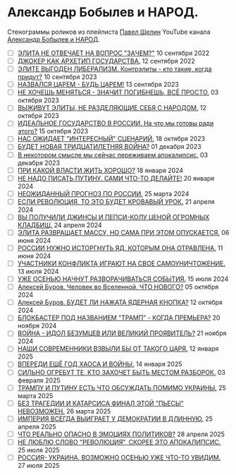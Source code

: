 # Александр Бобылев и НАРОД.

Стенограммы роликов из плейлиста [Павел Щелин](https://www.youtube.com/playlist?list=PLQpNXBJaJhdBnB3YXCilMFx19NLYrBNi4) YouTube канала [Александр Бобылев и НАРОД](https://www.youtube.com/@AlexanderBobileffNarod).

- [ ] [ЭЛИТА НЕ ОТВЕЧАЕТ НА ВОПРОС "ЗАЧЕМ?"](2022_09_10.md) 10 сентября 2022
- [ ] [ДЖОКЕР КАК АРХЕТИП ГОСУДАРСТВА.](2022_09_12.md) 12 сентября 2022
- [ ] [ЭЛИТЕ ВЫГОДЕН ЛИБЕРАЛИЗМ. Контрэлиты - кто такие, когда придут?](2023_09_10.md) 10 сентября 2023
- [ ] [НАЗВАЛСЯ ЦАРЕМ - БУДЬ ЦАРЕМ!](2023_09_13.md) 13 сентября 2023
- [ ] [НЕ ХОЧЕШЬ МЕНЯТЬСЯ - ЗНАЧИТ ПОГИБНЕШЬ, ВСЁ ПРОСТО.](2023_10_03.md) 03 октября 2023
- [ ] [ВЫЖИВУТ ЭЛИТЫ, НЕ РАЗДЕЛЯЮЩИЕ СЕБЯ С НАРОДОМ.](2023_10_12.md) 12 октября 2023
- [ ] [ИДЕАЛЬНОЕ ГОСУДАРСТВО В РОССИИ. На что мы готовы ради этого?](2023_10_15.md) 15 октября 2023
- [ ] [НАС ОЖИДАЕТ "ИНТЕРЕСНЫЙ" СЦЕНАРИЙ.](2023_10_18.md) 18 октября 2023
- [ ] [БУДЕТ НОВАЯ ТРИДЦАТИЛЕТНЯЯ ВОЙНА?](2023_12_01.md) 01 декабря 2023
- [ ] [В некотором смысле мы сейчас переживаем апокалипсис.](2023_12_03.md) 03 декабря 2023
- [ ] [ПРИ КАКОЙ ВЛАСТИ ЖИТЬ ХОРОШО?](2024_01_18.md) 18 января 2024
- [ ] [НЕ НАДО ПИСАТЬ ПУТИНУ. САМИ ЧТО-ТО ДЕЛАЙТЕ!](2024_01_20.md) 20 января 2024
- [ ] [НЕОЖИДАННЫЙ ПРОГНОЗ ПО РОССИИ.](2024_03_25.md) 25 марта 2024
- [ ] [ЕСЛИ РЕВОЛЮЦИЯ, ТО ЭТО БУДЕТ КРОВАВЫЙ УРОК.](2024_04_21.md) 21 апреля 2024
- [ ] [ВЫ ПОЛУЧИЛИ ДЖИНСЫ И ПЕПСИ-КОЛУ ЦЕНОЙ ОГРОМНЫХ КЛАДБИЩ.](2024_04_24.md) 24 апреля 2024
- [ ] [ЭЛИТА РАЗВРАЩАЕТ МАССУ, НО САМА ПРИ ЭТОМ ОПУСКАЕТСЯ.](2024_06_06.md) 06 июня 2024
- [ ] [РОССИИ НУЖНО ИСТОРГНУТЬ ЯД, КОТОРЫМ ОНА ОТРАВЛЕНА.](2024_06_11.md) 11 июня 2024
- [ ] [УЧАСТНИКИ КОНФЛИКТА ИГРАЮТ НА СВОЕ САМОУНИЧТОЖЕНИЕ.](2024_07_13.md) 13 июля 2024
- [ ] [УЖЕ ОСЕНЬЮ НАЧНУТ РАЗВОРАЧИВАТЬСЯ СОБЫТИЯ.](2024_07_15.md) 15 июля 2024
- [ ] [Алексей Буров. Человек во Вселенной, ЧТО НОВОГО?](2024_10_05.md) 05 октября 2024
- [ ] [Алексей Буров. БУДЕТ ЛИ НАЖАТА ЯДЕРНАЯ КНОПКА?](2024_10_12.md) 12 октября 2024
- [ ] [БЛОКБАСТЕР ПОД НАЗВАНИЕМ "ТРАМП" - КОГДА ПРЕМЬЕРА?](2024_11_20.md) 20 ноября 2024
- [ ] [ВОЙНА - ИДОЛ БЕЗУМЦЕВ ИЛИ ВЕЛИКИЙ ПРОЯВИТЕЛЬ?](2024_11_21.md) 21 ноября 2024
- [ ] [НАШИ СОВРЕМЕННИКИ ВЗВЫЛИ БЫ ОТ ТАКОГО ЦАРЯ.](2025_01_12.md) 12 января 2025
- [ ] [ВПЕРЕДИ ЕЩЁ ГОД ХАОСА И ВОЙНЫ.](2025_01_14.md) 14 января 2025
- [ ] [СИЛЬНО ОГРЕБУТ ТЕ, КТО ЗАХОЧЕТ БЫТЬ МЕСТОМ РАЗБОРОК.](2025_02_03.md) 03 февраля 2025
- [ ] [ТРАМПУ И ПУТИНУ ЕСТЬ ЧТО ОБСУЖДАТЬ ПОМИМО УКРАИНЫ.](2025_03_25.md) 25 марта 2025
- [ ] [БЕЗ ТРАГЕДИИ И КАТАРСИСА ФИНАЛ ЭТОЙ "ПЬЕСЫ" НЕВОЗМОЖЕН.](2025_03_26.md) 26 марта 2025
- [ ] [ИМПЕРИЯ ВСЕГДА ВЫИГРАЕТ У ДЕМОКРАТИИ В ДЛИННУЮ.](2025_04_25.md) 25 апреля 2025
- [ ] [ЧТО РЕАЛЬНО ОПАСНО В ЭМОЦИЯХ ПОЛИТИКОВ?](2025_04_28.md) 28 апреля 2025
- [ ] [НЕ ЛЮБЛЮ СЛОВО "РЕВОЛЮЦИЯ", СКОРЕЕ ЭТО АПОКАЛИПСИС.](2025_07_25.md) 25 июля 2025
- [ ] [РОССИЯ- УКРАИНА, ВОЗМОЖНО ОСЕНЬЮ УЖЕ ЧТО-ТО УВИДИМ.](2025_07_27.md) 27 июля 2025
